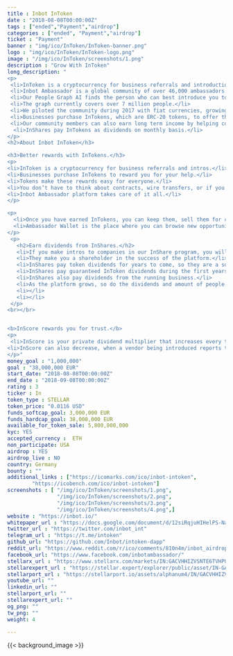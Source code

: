 ```yaml
---
title : Inbot InToken
date : "2018-08-08T00:00:00Z"
tags : ["ended","Payment","airdrop"]
categories : ["ended", "Payment","airdrop"]
ticket : "Payment"
banner : "img/ico/InToken/InToken-banner.png"
logo : "img/ico/InToken/InToken-logo.png"
image : "/img/ico/InToken/screenshots/1.png"
description : "Grow With InToken"
long_description: "
<p>
 <li>InToken is a cryptocurrency for business referrals and introductions.<li>
 <li>Inbot Ambassador is a global community of over 46,000 ambassadors in 161 countries. Our members help companies get introduced to customers worldwide.</li>  
 <li>Our People Graph AI finds the person who can best introduce you to the customer.</li>
 <li>The graph currently covers over 7 million people.</li>
 <li>We piloted the community during 2017 with fiat currencies, growing our revenue to 6 figures, and proved our model.</li>
 <li>Businesses purchase InTokens, which are ERC-20 tokens, to offer them as rewards to the community members for their referrals and introductions.</li>
 <li>Our community members can also earn long term income by helping companies that participate our InShare program.</li>
  <li>InShares pay InTokens as dividends on monthly basis.</li>
</p>
<h2>About Inbot InToken</h3>

<h3>Better rewards with InTokens.</h3>
<p>
<li>InToken is a cryptocurrency for business referrals and intros.</li>
<li>Businesses purchase InTokens to reward you for your help.</li>
<li>Tokens make these rewards easy for everyone.</li>
<li>You don’t have to think about contracts, wire transfers, or if you trust the vendor.</li>
<li>Inbot Ambassador platform takes care of it all.</li>
</p>

<p>
  <li>Once you have earned InTokens, you can keep them, sell them for cash, or move them to exchanges for trading.</li>
  <li>Ambassador Wallet is the place where you can browse new opportunities, and see how they contribute to your earnings.</li>
</p>
 <p>
   <h2>Earn dividends from InShares.</h2>
   <li>If you make intros to companies in our InShare program, you will earn InShares.</li>
   <li>They make you a shareholder in the success of the platform.</li>
   <li>InShares pay token dividends for years to come, so they are a source of long term income</li>
   <li>InShares pay guaranteed InToken dividends during the first years of the platform.</li>
   <li>InShares also pay dividends from the running business.</li>
   <li>As the platform grows, so do the dividends and amount of people who are receiving dividends.</li>
   <li></li>
   <li></li>
 </p>
<br></br>


<b>InScore rewards you for trust.</b>
<p>
 <li>InScore is your private dividend multiplier that increases every time that you make a successful introduction, or when one of your referred friends makes their first introduction. The referral reward payouts and InShare dividends increase when your InScore increases.</li>
<li>InScore can also decrease, when a vendor being introduced reports the intro as a spam. InScore discourages spamming and rewards trust automatically. It enables us to scale trust.</li>
</p>"
money_goal : "1,000,000"
goal : "38,000,000 EUR"
start_date: "2018-08-08T00:00:00Z"
end_date : "2018-09-08T00:00:00Z"
rating : 3
ticker : In
token_type : STELLAR
token_price: "0.0116 USD"
funds_softcap_goal: 3,000,000 EUR
funds_hardcap_goal: 38,000,000 EUR
available_for_token_sale: 5,800,000,000
kyc: YES
accepted_currency :  ETH
non_participate: USA
airdrop : YES
airdrop_live : NO
country: Germany
bounty : ""
additional_links : ["https://icomarks.com/ico/inbot-intoken",
        "https://icobench.com/ico/inbot-intoken"]
screenshots : [ "/img/ico/InToken/screenshots/1.png",
                "/img/ico/InToken/screenshots/2.png",
                "/img/ico/InToken/screenshots/3.png",
                "/img/ico/InToken/screenshots/4.png",]
website : "https://inbot.io/"
whitepaper_url : "https://docs.google.com/document/d/12siRqjuHIHelPS-NaVVZxnq4AJ1hGlDXoGo6DeVw51U/edit"
twitter_url : "https://twitter.com/inbot_int"
telegram_url : "https://t.me/intoken"
github_url: "https://github.com/Inbot/intoken-dapp"
reddit_url: "https://www.reddit.com/r/ico/comments/810n4m/inbot_airdrop_and_presale_is_on_click_on_wallet/"
facebook_url: "https://www.facebook.com/inbotambassador/"
stellarx_url : "https://www.stellarx.com/markets/IN:GACVHHIZVSNTE6TVHPUZ2QG5PNLVLFAHFUAD5ZUWZYX2BQEVGBDWJIYA"
stellarexpert_url : "https://stellar.expert/explorer/public/asset/IN-GACVHHIZVSNTE6TVHPUZ2QG5PNLVLFAHFUAD5ZUWZYX2BQEVGBDWJIYA"
stellarport_url : "https://stellarport.io/assets/alphanum4/IN/GACVHHIZVSNTE6TVHPUZ2QG5PNLVLFAHFUAD5ZUWZYX2BQEVGBDWJIYA"
youtube_url: ""
linkedin_url: ""
stellarport_url: ""
stellarexpert_url: ""
og_png: ""
tw_png: ""
weight: 4

---
```



{{< background_image >}}
